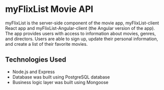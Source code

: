 # myFlixList Movie API

myFlixList is the server-side component of the movie app, myFlixList-client React app and myFlixList-Angular-client (the Angular version of the app). The app provides users with access to information about movies, genres, and directors. Users are able to sign up, update their personal information, and create a list of their favorite movies.

## Technologies Used

- Node.js and Express
- Database was built using PostgreSQL database
- Business logic layer was built using Mongoose
